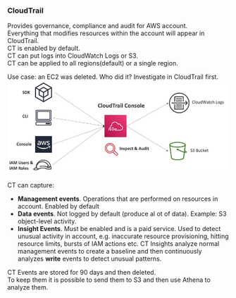 ### CloudTrail
Provides governance, compliance and audit for AWS account.\
Everything that modifies resources within the account will appear in CloudTrail.\
CT is enabled by default.\
CT can put logs into CloudWatch Logs or S3.\
CT can be applied to all regions(default) or a single region.

Use case: an EC2 was deleted. Who did it? Investigate in CloudTrail first.\
![CloudTrail.png](files/CloudTrail.png)

CT can capture:
* **Management events**. Operations that are performed on resources in account. Enabled by default
* **Data events**. Not logged by default (produce al ot of data). Example: S3 object-level activity.
* **Insight Events**. Must be enabled and is a paid service. Used to detect unusual activity in account,
  e.g. inaccurate resource provisioning, hitting resource limits, bursts of IAM actions etc.
  CT Insights analyze normal management events to create a baseline and then continuously
  analyzes **write** events to detect unusual patterns.

CT Events are stored for 90 days and then deleted.\
To keep them it is possible to send them to S3 and then use Athena to analyze them.

